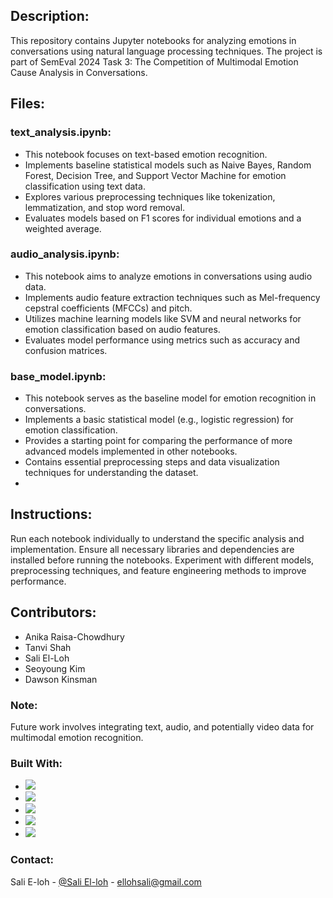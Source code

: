 ## Description:
This repository contains Jupyter notebooks for analyzing emotions in conversations using natural language processing techniques. The project is part of SemEval 2024 Task 3: The Competition of Multimodal Emotion Cause Analysis in Conversations.

## Files:

### text_analysis.ipynb:

* This notebook focuses on text-based emotion recognition.
* Implements baseline statistical models such as Naive Bayes, Random Forest, Decision Tree, and Support Vector Machine for emotion classification using text data.
* Explores various preprocessing techniques like tokenization, lemmatization, and stop word removal.
* Evaluates models based on F1 scores for individual emotions and a weighted average.

### audio_analysis.ipynb:

* This notebook aims to analyze emotions in conversations using audio data.
* Implements audio feature extraction techniques such as Mel-frequency cepstral coefficients (MFCCs) and pitch.
* Utilizes machine learning models like SVM and neural networks for emotion classification based on audio features.
* Evaluates model performance using metrics such as accuracy and confusion matrices.

### base_model.ipynb:

* This notebook serves as the baseline model for emotion recognition in conversations.
* Implements a basic statistical model (e.g., logistic regression) for emotion classification.
* Provides a starting point for comparing the performance of more advanced models implemented in other notebooks.
* Contains essential preprocessing steps and data visualization techniques for understanding the dataset.
* 
## Instructions:

Run each notebook individually to understand the specific analysis and implementation.
Ensure all necessary libraries and dependencies are installed before running the notebooks.
Experiment with different models, preprocessing techniques, and feature engineering methods to improve performance.

## Contributors:
* Anika Raisa-Chowdhury
* Tanvi Shah
* Sali El-Loh
* Seoyoung Kim
* Dawson Kinsman

### Note:

Future work involves integrating text, audio, and potentially video data for multimodal emotion recognition.

### Built With:

* <img src="https://img.shields.io/badge/-Python-3776AB?style=flat&logo=python&logoColor=white">
* <img src="https://img.shields.io/badge/-Flutter-02569B?style=flat&logo=flutter&logoColor=white">
* <img src="https://img.shields.io/badge/-FastAPI-009688?style=flat&logo=fastapi&logoColor=white">
* <img src="https://img.shields.io/badge/-Redis-DC382D?style=flat&logo=redis&logoColor=white">
* <img src="https://img.shields.io/badge/-TensorFlow-FF6F00?style=flat&logo=tensorflow&logoColor=white">

### Contact:

Sali E-loh - [@Sali El-loh](https://www.linkedin.com/in/salielloh12/) - ellohsali@gmail.com





